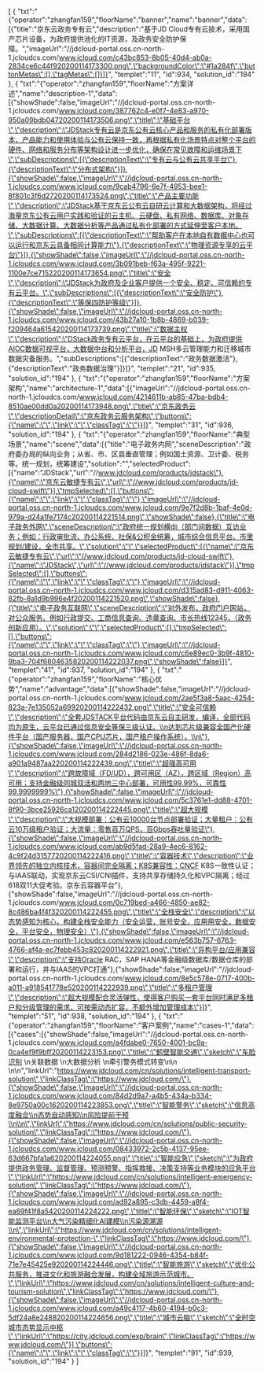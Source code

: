 [
	{
		"txt":"{\"operator\":\"zhangfan159\",\"floorName\":\"banner\",\"name\":\"banner\",\"data\":[{\"title\":\"京东云政务专有云\",\"description\":\"基于JD Cloud专有云技术，采用国产芯片设备，为政府提供池化的IT资源，及政务安全防护保障。\",\"imageUrl\":\"//jdcloud-portal.oss.cn-north-1.jcloudcs.com/www.jcloud.com/c43bc853-8b05-40d4-ab0a-2834ce6c44f920200114173300.png\",\"backgroundColor\":\"#1a284f\",\"buttonMetas\":[],\"tagMetas\":[]}]}",
		"templet":"11",
		"id":934,
		"solution_id":"194"
	},
	{
		"txt":"{\"operator\":\"zhangfan159\",\"floorName\":\"方案详述\",\"name\":\"description-1\",\"data\":[{\"showShade\":false,\"imageUrl\":\"//jdcloud-portal.oss.cn-north-1.jcloudcs.com/www.jcloud.com/387762c4-e0f7-4e83-a970-950a09bdb04720200114173506.png\",\"title\":\"基础平台\",\"description\":\"JDStack专有云是京东公有云核心产品和服务的私有化部署版本，产品能力和使用体验与公有云保持一致，再根据私有化场景特点对整个平台的硬件、网络和服务分布等架构设计进一步优化，确保在常见故障和运维场景下\",\"subDescriptions\":[{\"descriptionText\":\"专有云与公有云共享平台\"},{\"descriptionText\":\"分布式架构\"}]},{\"showShade\":false,\"imageUrl\":\"//jdcloud-portal.oss.cn-north-1.jcloudcs.com/www.jcloud.com/9cab4796-6e7f-4953-bee1-8f801c3f6d2720200114173524.png\",\"title\":\"产品主要功能\",\"description\":\"JDStack基于京东云公有云自研云计算和大数据架构，将经过海量京东公有云用户实践和验证的云主机、云硬盘、私有网络、数据库、对象存储、大数据计算、大数据分析等产品通过私有化部署的方式延伸至客户本地。\",\"subDescriptions\":[{\"descriptionText\":\"帮助客户在本地自有数据中心也可以运行和京东云具备相同计算能力\"},{\"descriptionText\":\"物理资源专享的云平台\"}]},{\"showShade\":false,\"imageUrl\":\"//jdcloud-portal.oss.cn-north-1.jcloudcs.com/www.jcloud.com/3b091beb-f63a-495f-9221-1100e7ce715220200114173654.png\",\"title\":\"安全\",\"description\":\"JDStack为政府及企业客户提供一个安全、稳定、可信赖的专有云平台。\",\"subDescriptions\":[{\"descriptionText\":\"安全防护\"},{\"descriptionText\":\"等保四防护等级\"}]},{\"showShade\":false,\"imageUrl\":\"//jdcloud-portal.oss.cn-north-1.jcloudcs.com/www.jcloud.com/43b27a10-1b8b-4869-b039-f209464a615420200114173739.png\",\"title\":\"数据主权\",\"description\":\"DStack政务专有云平台，在云平台的基础上，为政府提供AIOC数据可视平台，大数据中台和分析平台，JD MSH多云管理能力和迁移城市数据灾备服务。\",\"subDescriptions\":[{\"descriptionText\":\"政务数据激活\"},{\"descriptionText\":\"政务数据治理\"}]}]}",
		"templet":"21",
		"id":935,
		"solution_id":"194"
	},
	{
		"txt":"{\"operator\":\"zhangfan159\",\"floorName\":\"方案架构\",\"name\":\"architecture-1\",\"data\":[{\"imageUrl\":\"//jdcloud-portal.oss.cn-north-1.jcloudcs.com/www.jcloud.com/4214611b-ab85-47ba-bdb4-8510ae00dd0a20200114173948.png\",\"title\":\"京东政务云\",\"descriptionDetail\":\"京东政务云服务架构\",\"buttons\":{\"name\":\"\",\"link\":\"\",\"classTag\":\"\"}}]}",
		"templet":"31",
		"id":936,
		"solution_id":"194"
	},
	{
		"txt":"{\"operator\":\"zhangfan159\",\"floorName\":\"典型场景\",\"name\":\"scene\",\"data\":[{\"title\":\"电子政务内网\",\"sceneDescription\":\"政府委办局的纵向业务；从省、市、区县垂直管理；例如国土资源、卫计委、税务等。统一规划，统筹建设\",\"solution\":\"\",\"selectedProduct\":[{\"name\":\"JDStack\",\"url\":\"//www.jdcloud.com/products/jdstack\"},{\"name\":\"京东云敏捷专有云\",\"url\":\"//www.jdcloud.com/products/jd-cloud-swift\"}],\"tmpSelected\":[],\"buttons\":{\"name\":\"\",\"link\":\"\",\"classTag\":\"\"},\"imageUrl\":\"//jdcloud-portal.oss.cn-north-1.jcloudcs.com/www.jcloud.com/9e7f2d8b-1baf-4e0d-979a-d24a1fe7174c20200114221514.png\",\"showShade\":false},{\"title\":\"电子政务外网\",\"sceneDescription\":\"政府统一规划横向（部门间数据）互访业务；例如：行政审批流、办公系统、社保&公积金统筹，城市综合信息平台。市里规划/建设，全市共享。\",\"solution\":\"\",\"selectedProduct\":[{\"name\":\"京东云敏捷专有云\",\"url\":\"//www.jdcloud.com/products/jd-cloud-swift\"},{\"name\":\"JDStack\",\"url\":\"//www.jdcloud.com/products/jdstack\"}],\"tmpSelected\":[],\"buttons\":{\"name\":\"\",\"link\":\"\",\"classTag\":\"\"},\"imageUrl\":\"//jdcloud-portal.oss.cn-north-1.jcloudcs.com/www.jcloud.com/d315ad83-d911-4063-82fb-8a1d9b996e4f20200114221520.png\",\"showShade\":false},{\"title\":\"电子政务互联网\",\"sceneDescription\":\"对外发布，政府门户网站，对公众服务。例如行政提交、工商信息查询、违章查询、市长热线12345，（政务创新应用）。\",\"solution\":\"\",\"selectedProduct\":[],\"tmpSelected\":[],\"buttons\":{\"name\":\"\",\"link\":\"\",\"classTag\":\"\"},\"imageUrl\":\"//jdcloud-portal.oss.cn-north-1.jcloudcs.com/www.jcloud.com/c6e89ec0-3b9f-4810-9ba3-704f6804635820200114222037.png\",\"showShade\":false}]}",
		"templet":"41",
		"id":937,
		"solution_id":"194"
	},
	{
		"txt":"{\"operator\":\"zhangfan159\",\"floorName\":\"核心优势\",\"name\":\"advantage\",\"data\":[{\"showShade\":false,\"imageUrl\":\"//jdcloud-portal.oss.cn-north-1.jcloudcs.com/www.jcloud.com/2ae5f3a8-5aac-4254-823a-7e135052a69920200114222432.png\",\"title\":\"安全可信赖\",\"description\":\"全套JDSTACK平台代码由京东云自主研发，编译，全部代码均为原生，云平台已通过信息安全等保三级认证。\\n达到芯片级兼容全国产化硬件平台（国产服务器，国产CPU芯片，国产租户操作系统）。\\n\"},{\"showShade\":false,\"imageUrl\":\"//jdcloud-portal.oss.cn-north-1.jcloudcs.com/www.jcloud.com/284d2186-023e-486f-8da6-a901a9487aa220200114222439.png\",\"title\":\"超强高可⽤\",\"description\":\"跨故障域（FD/UD），跨可用区（AZ），跨区域（Region）高可用；支持金融级同城双活和两地三中心部署，可用性99.99%，可靠性99.9999999%\"},{\"showShade\":false,\"imageUrl\":\"//jdcloud-portal.oss.cn-north-1.jcloudcs.com/www.jcloud.com/5c3761e1-dd88-4701-8f90-3bce25926ca120200114222445.png\",\"title\":\"超大规模\",\"description\":\"大规模部署：公有云10000台节点部署验证；大量租户：公有云10万级租户验证；大流量：零售百万QPS，百Gbps吞吐量验证\"},{\"showShade\":false,\"imageUrl\":\"//jdcloud-portal.oss.cn-north-1.jcloudcs.com/www.jcloud.com/ab9d5fad-28a9-4ec6-8162-4c9f24d3157720200114222416.png\",\"title\":\"容器技术\",\"description\":\"业界领先的独立内核技术，容器间完全隔离；K8S兼容性：CNCF K8S一致性认证；与IAAS联动，实现京东云CSI/CNI插件，支持共享存储持久化和VPC隔离；经过618双11大促考验。京东云容器平台\"},{\"showShade\":false,\"imageUrl\":\"//jdcloud-portal.oss.cn-north-1.jcloudcs.com/www.jcloud.com/0c719bed-a466-4850-ae82-8c486ba4f4f320200114222455.png\",\"title\":\"全栈安全\",\"description\":\"以态势感知为核心，构建全栈安全能力（安全运营，账号安全，应⽤用安全，数据安全，平台安全，物理安全）\"},{\"showShade\":false,\"imageUrl\":\"//jdcloud-portal.oss.cn-north-1.jcloudcs.com/www.jcloud.com/e563b757-6763-4766-af4a-ec7febb453c820200114222921.png\",\"title\":\"异构平台/应用兼容\",\"description\":\"支持Oracle RAC，SAP HANA等金融级数据库/数据仓库的部署和运行，并与IAAS的VPC打通\"},{\"showShade\":false,\"imageUrl\":\"//jdcloud-portal.oss.cn-north-1.jcloudcs.com/www.jcloud.com/8e5c578e-0717-400b-a011-a918541778e520200114222939.png\",\"title\":\"多租户管理\",\"description\":\"超大规模配合灵活弹性，使得客户购买一套平台同时满足多租户和分级管理的需求，可按需动态扩容，不额外增加管理成本\"}]}",
		"templet":"51",
		"id":938,
		"solution_id":"194"
	},
	{
		"txt":"{\"operator\":\"zhangfan159\",\"floorName\":\"客户案例\",\"name\":\"cases-1\",\"data\":[{\"cases\":[{\"showShade\":false,\"imageUrl\":\"//jdcloud-portal.oss.cn-north-1.jcloudcs.com/www.jcloud.com/a4fdabe0-7650-4001-bc9a-0ca4ef9f9bff20200114223153.png\",\"title\":\"鹤壁智能交通\",\"sketch\":\"车脸识别 \\n关联数据   \\n大数据分析   \\n牵引警务模式转变\\n\\n \\n\\n\",\"linkUrl\":\"https://www.jdcloud.com/cn/solutions/intelligent-transport-solution\",\"linkClassTag\":\"https://www.jdcloud.com/\"},{\"showShade\":false,\"imageUrl\":\"//jdcloud-portal.oss.cn-north-1.jcloudcs.com/www.jcloud.com/84d2d9a7-a4b5-434a-b334-8e9750a00c1620200114223853.png\",\"title\":\"智能警务\",\"sketch\":\"信息高度融合\\n态势自动感知\\n风险提前干预\\n\\n\",\"linkUrl\":\"https://www.jdcloud.com/cn/solutions/public-security-solution\",\"linkClassTag\":\"https://www.jdcloud.com/\"},{\"showShade\":false,\"imageUrl\":\"//jdcloud-portal.oss.cn-north-1.jcloudcs.com/www.jcloud.com/08433972-2c5b-4137-95ee-63d667bfa1a620200114224055.png\",\"title\":\"智能应急\",\"sketch\":\"为政府提供政务管理、监督管理、预测预警、指挥救援、决策支持等业务模块的应急平台\",\"linkUrl\":\"https://www.jdcloud.com/cn/solutions/intelligent-emergency-solution\",\"linkClassTag\":\"https://www.jdcloud.com/\"},{\"showShade\":false,\"imageUrl\":\"//jdcloud-portal.oss.cn-north-1.jcloudcs.com/www.jcloud.com/ad92a895-c3db-4459-a8f4-ea69f41f8a5420200114224222.png\",\"title\":\"智能环保\",\"sketch\":\"IOT智能监测平台\\n大气污染精细化AI建模\\n污染源溯源\\n\",\"linkUrl\":\"https://www.jdcloud.com/cn/solutions/intelligent-environmental-protection-\",\"linkClassTag\":\"https://www.jdcloud.com/\"},{\"showShade\":false,\"imageUrl\":\"//jdcloud-portal.oss.cn-north-1.jcloudcs.com/www.jcloud.com/9d181222-0946-4354-b84f-71e7e45425e920200114224446.png\",\"title\":\"智能旅游\",\"sketch\":\"优化公共服务，推进文化和旅游融合发展，构建全域旅游示范城市。\",\"linkUrl\":\"https://www.jdcloud.com/cn/solutions/intelligent-culture-and-tourism-solution\",\"linkClassTag\":\"https://www.jdcloud.com/\"},{\"showShade\":false,\"imageUrl\":\"//jdcloud-portal.oss.cn-north-1.jcloudcs.com/www.jcloud.com/a49c4117-4b60-4194-b0c3-5df24a8e248820200114224656.png\",\"title\":\"城市云脑\",\"sketch\":\"全时空城市态势显示中枢\",\"linkUrl\":\"https://city.jdcloud.com/exp/brain\",\"linkClassTag\":\"https://www.jdcloud.com/\"}],\"buttons\":{\"name\":\"\",\"link\":\"\",\"classTag\":\"\"}}]}",
		"templet":"91",
		"id":939,
		"solution_id":"194"
	}
]